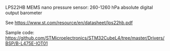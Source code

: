 LPS22HB MEMS nano pressure sensor: 260-1260 hPa absolute digital output barometer

See https://www.st.com/resource/en/datasheet/lps22hb.pdf

Sample code: https://github.com/STMicroelectronics/STM32CubeL4/tree/master/Drivers/BSP/B-L475E-IOT01



